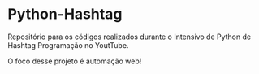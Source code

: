 # Python-Hashtag
Repositório para os códigos realizados durante o Intensivo de Python de Hashtag Programação no YoutTube.

O foco desse projeto é automação web!
